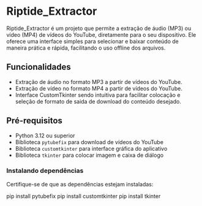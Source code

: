 # Riptide_Extractor

Riptide_Extractor é um projeto que permite a extração de áudio (MP3) ou vídeo (MP4) de vídeos do YouTube, diretamente para o seu dispositivo. Ele oferece uma interface simples para selecionar e baixar conteúdo de maneira prática e rápida, facilitando o uso offline dos arquivos.

## Funcionalidades

- Extração de áudio no formato MP3 a partir de vídeos do YouTube.
- Extração de vídeo no formato MP4 a partir de vídeos do YouTube.
- Interface CustomTkinter sendo intuitiva para facilitar colocação e seleção de formato de saida de download do conteúdo desejado.

## Pré-requisitos

- Python 3.12 ou superior
- Biblioteca `pytubefix` para download de vídeos do YouTube
- Biblioteca `customtkinter` para interface gráfica do aplicativo
- Biblioteca `tkinter` para colocar imagem e caixa de diálogo

### Instalando dependências

Certifique-se de que as dependências estejam instaladas:

pip install pytubefix
pip install customtkinter
pip install tkinter